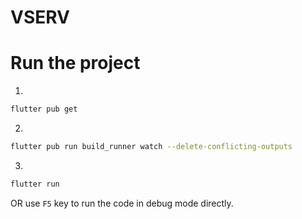 # VSERV
<!-- TODO : Add your project description down here -->

# Run the project

1. 
```bash
flutter pub get
```

2. 
```bash
flutter pub run build_runner watch --delete-conflicting-outputs
```

3. 
```bash
flutter run
```
OR use `F5` key to run the code in debug mode directly.